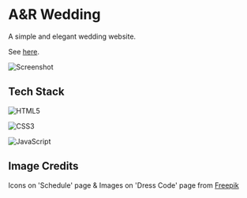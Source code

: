 # A&R Wedding

A simple and elegant wedding website.

See [here](https://alexia-and-ramon.com/index.html).

![Screenshot](./img/website-screenshot.png)

## Tech Stack

<!-- Badges from https://github.com/Ileriayo/markdown-badges -->

![HTML5](https://img.shields.io/badge/html5-%23E34F26.svg?style=for-the-badge&logo=html5&logoColor=white)

![CSS3](https://img.shields.io/badge/css3-%231572B6.svg?style=for-the-badge&logo=css3&logoColor=white)

![JavaScript](https://img.shields.io/badge/javascript-%23323330.svg?style=for-the-badge&logo=javascript&logoColor=%23F7DF1E)

## Image Credits

Icons on 'Schedule' page & Images on 'Dress Code' page from [Freepik](https://www.freepik.com/)

